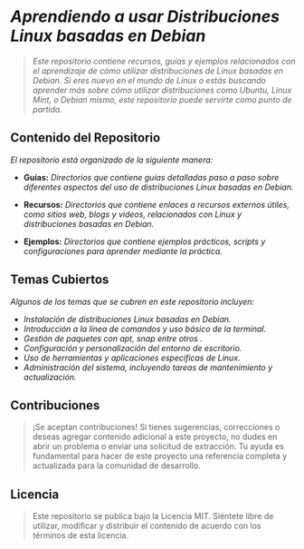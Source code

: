 <!-- Autor: Daniel Benjamin Perez Morales -->
<!-- GitHub: https://github.com/DanielPerezMoralesDev13 -->
<!-- Correo electrónico: danielperezdev@proton.me  -->
# ***Aprendiendo a usar Distribuciones Linux basadas en Debian***

> *Este repositorio contiene recursos, guías y ejemplos relacionados con el aprendizaje de cómo utilizar distribuciones de Linux basadas en Debian. Si eres nuevo en el mundo de Linux o estás buscando aprender más sobre cómo utilizar distribuciones como Ubuntu, Linux Mint, o Debian mismo, este repositorio puede servirte como punto de partida.*

## Contenido del Repositorio

*El repositorio está organizado de la siguiente manera:*

- **Guías:** *Directorios que contiene guías detalladas paso a paso sobre diferentes aspectos del uso de distribuciones Linux basadas en Debian.*

- **Recursos:** *Directorios que contiene enlaces a recursos externos útiles, como sitios web, blogs y videos, relacionados con Linux y distribuciones basadas en Debian.*

- **Ejemplos:** *Directorios que contiene ejemplos prácticos, scripts y configuraciones para aprender mediante la práctica.*

## **Temas Cubiertos**

*Algunos de los temas que se cubren en este repositorio incluyen:*

- *Instalación de distribuciones Linux basadas en Debian.*
- *Introducción a la línea de comandos y uso básico de la terminal.*
- *Gestión de paquetes con apt, snap entre otros .*
- *Configuración y personalización del entorno de escritorio.*
- *Uso de herramientas y aplicaciones específicas de Linux.*
- *Administración del sistema, incluyendo tareas de mantenimiento y actualización.*

## **Contribuciones**

> ¡Se aceptan contribuciones! Si tienes sugerencias, correcciones o deseas agregar contenido adicional a este proyecto, no dudes en abrir un problema o enviar una solicitud de extracción. Tu ayuda es fundamental para hacer de este proyecto una referencia completa y actualizada para la comunidad de desarrollo.

## **Licencia**

> Este repositorio se publica bajo la Licencia MIT. Siéntete libre de utilizar, modificar y distribuir el contenido de acuerdo con los términos de esta licencia.
